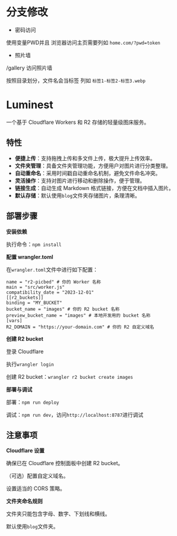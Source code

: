 # 分支修改

- 密码访问

使用变量PWD并且 浏览器访问主页需要列如 `home.com/?pwd=token`

- 照片墙

/gallery 访问照片墙

按照目录划分，文件名会当标签 列如 `标签1-标签2-标签3.webp`

# Luminest

一个基于 Cloudflare Workers 和 R2 存储的轻量级图床服务。

## 特性

- **便捷上传**：支持拖拽上传和多文件上传，极大提升上传效率。
- **文件夹管理**：具备文件夹管理功能，方便用户对图片进行分类整理。
- **自动重命名**：采用时间戳自动重命名机制，避免文件命名冲突。
- **灵活操作**：支持对图片进行移动和删除操作，便于管理。
- **链接生成**：自动生成 Markdown 格式链接，方便在文档中插入图片。
- **默认存储**：默认使用`blog`文件夹存储图片，条理清晰。

## 部署步骤

**安装依赖**

执行命令：`npm install`

**配置 wrangler.toml**

在`wrangler.toml`文件中进行如下配置：

```
name = "r2-picbed" # 你的 Worker 名称
main = "src/worker.js"
compatibility_date = "2023-12-01"
[[r2_buckets]]
binding = "MY_BUCKET"
bucket_name = "images" # 你的 R2 bucket 名称
preview_bucket_name = "images" # 本地开发用的 bucket 名称
[vars]
R2_DOMAIN = "https://your-domain.com" # 你的 R2 自定义域名
```

**创建 R2 bucket**

登录 Cloudflare

执行`wrangler login`

创建 R2 bucket：`wrangler r2 bucket create images`

**部署与调试**

部署：`npm run deploy`

调试：`npm run dev`，访问`http://localhost:8787`进行调试

## 注意事项

**Cloudflare 设置**

确保已在 Cloudflare 控制面板中创建 R2 bucket。

（可选）配置自定义域名。

设置适当的 CORS 策略。

**文件夹命名规则**

文件夹只能包含字母、数字、下划线和横线。

默认使用`blog`文件夹。
